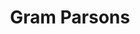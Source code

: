 ---
title: "Gram Parsons"
summary: "American singer/songwriter, guitarist and pianist, born November 5, 1946 in Winter Haven, Florida and died on September 19, 1973, in Joshua Tree, California, at the age of 26 from an overdose of morphine and alcohol. Parsons is best known for his work within the country genre; he also mixed blues, folk, and rock to create what he called Cosmic American Music. Besides recording as a solo artist, he has worked as a member in several notable bands, including the , and . Married to from 1971 until his death in 1973."
image: "gram-parsons.jpg"
---